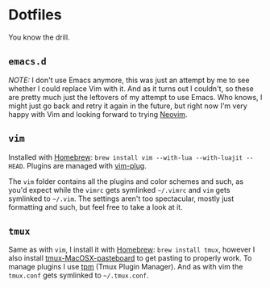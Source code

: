 # Dotfiles

You know the drill.

## `emacs.d`

*NOTE:* I don't use Emacs anymore, this was just an attempt by me to see
whether I could replace Vim with it. And as it turns out I couldn't, so these
are pretty much just the leftovers of my attempt to use Emacs. Who knows, I
might just go back and retry it again in the future, but right now I'm very
happy with Vim and looking forward to trying [Neovim](neovim).

## `vim`

Installed with [Homebrew](homebrew): `brew install vim --with-lua
--with-luajit --HEAD`. Plugins are managed with [vim-plug](vimplug).

The `vim` folder contains all the plugins and color schemes and such, as
you'd expect while the `vimrc` gets symlinked `~/.vimrc` and `vim`
gets symlinked to `~/.vim`. The settings aren't too spectacular, mostly just
formatting and such, but feel free to take a look at it.

## `tmux`

Same as with `vim`, I install it with [Homebrew](homebrew): `brew install
tmux`, however I also install [tmux-MacOSX-pasteboard](pasteboard) to get
pasting to properly work. To manage plugins I use [tpm](tpm) (Tmux Plugin
Manager). And as with vim the `tmux.conf` gets symlinked to
`~/.tmux.conf`.

[homebrew]: http://brew.sh/
[vimplug]: https://github.com/junegunn/vim-plug
[neovim]: https://github.com/neovim/neovim/
[pasteboard]: https://github.com/ChrisJohnsen/tmux-MacOSX-pasteboard
[tpm]: https://github.com/tmux-plugins/tpm
